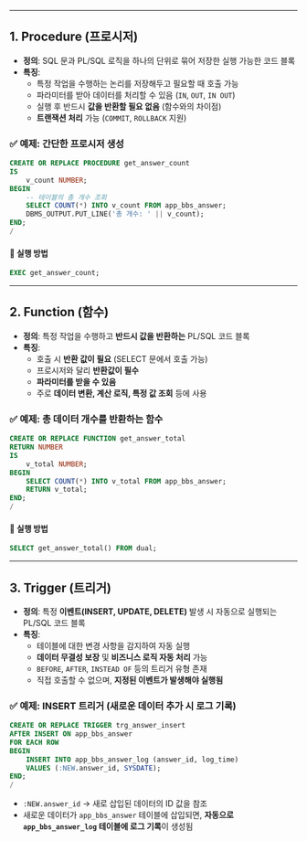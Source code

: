 

---
## **1. Procedure (프로시저)**

- **정의**: SQL 문과 PL/SQL 로직을 하나의 단위로 묶어 저장한 실행 가능한 코드 블록
- **특징**:
    - 특정 작업을 수행하는 논리를 저장해두고 필요할 때 호출 가능
    - 파라미터를 받아 데이터를 처리할 수 있음 (`IN`, `OUT`, `IN OUT`)
    - 실행 후 반드시 **값을 반환할 필요 없음** (함수와의 차이점)
    - **트랜잭션 처리** 가능 (`COMMIT`, `ROLLBACK` 지원)

### **✅ 예제: 간단한 프로시저 생성**

```sql
CREATE OR REPLACE PROCEDURE get_answer_count
IS
    v_count NUMBER;
BEGIN
    -- 테이블의 총 개수 조회
    SELECT COUNT(*) INTO v_count FROM app_bbs_answer;
    DBMS_OUTPUT.PUT_LINE('총 개수: ' || v_count);
END;
/
```

#### **📌 실행 방법**

```sql
EXEC get_answer_count;
```

---

## **2. Function (함수)**

- **정의**: 특정 작업을 수행하고 **반드시 값을 반환하는** PL/SQL 코드 블록
- **특징**:
    - 호출 시 **반환 값이 필요** (SELECT 문에서 호출 가능)
    - 프로시저와 달리 **반환값이 필수**
    - **파라미터를 받을 수 있음**
    - 주로 **데이터 변환, 계산 로직, 특정 값 조회** 등에 사용

### **✅ 예제: 총 데이터 개수를 반환하는 함수**

```sql
CREATE OR REPLACE FUNCTION get_answer_total
RETURN NUMBER
IS
    v_total NUMBER;
BEGIN
    SELECT COUNT(*) INTO v_total FROM app_bbs_answer;
    RETURN v_total;
END;
/
```

#### **📌 실행 방법**

```sql
SELECT get_answer_total() FROM dual;
```

---

## **3. Trigger (트리거)**

- **정의**: 특정 **이벤트(INSERT, UPDATE, DELETE)** 발생 시 자동으로 실행되는 PL/SQL 코드 블록
- **특징**:
    - 테이블에 대한 변경 사항을 감지하여 자동 실행
    - **데이터 무결성 보장** 및 **비즈니스 로직 자동 처리** 가능
    - `BEFORE`, `AFTER`, `INSTEAD OF` 등의 트리거 유형 존재
    - 직접 호출할 수 없으며, **지정된 이벤트가 발생해야 실행됨**

### **✅ 예제: INSERT 트리거 (새로운 데이터 추가 시 로그 기록)**

```sql
CREATE OR REPLACE TRIGGER trg_answer_insert
AFTER INSERT ON app_bbs_answer
FOR EACH ROW
BEGIN
    INSERT INTO app_bbs_answer_log (answer_id, log_time)
    VALUES (:NEW.answer_id, SYSDATE);
END;
/
```

- `:NEW.answer_id` → 새로 삽입된 데이터의 ID 값을 참조
- 새로운 데이터가 `app_bbs_answer` 테이블에 삽입되면, **자동으로 `app_bbs_answer_log` 테이블에 로그 기록**이 생성됨
